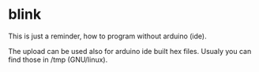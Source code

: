 # blink

This is just a reminder, how to program without arduino (ide).

The upload can be used also for arduino ide built hex files. Usualy you can find those
in /tmp (GNU/linux).


